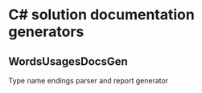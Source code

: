 # C# solution documentation generators

## WordsUsagesDocsGen
Type name endings parser and report generator
